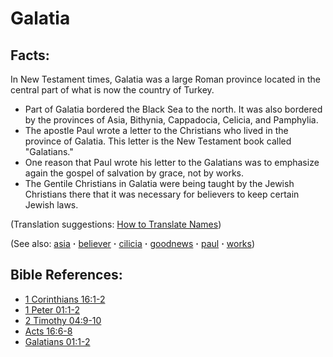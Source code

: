 # Galatia #

## Facts: ##

In New Testament times, Galatia was a large Roman province located in the central part of what is now the country of Turkey.

* Part of Galatia bordered the Black Sea to the north. It was also bordered by the provinces of Asia, Bithynia, Cappadocia, Celicia, and Pamphylia.
* The apostle Paul wrote a letter to the Christians who lived in the province of Galatia. This letter is the New Testament book called "Galatians."
* One reason that Paul wrote his letter to the Galatians was to emphasize again the gospel of salvation by grace, not by works.
* The Gentile Christians in Galatia were being taught by the Jewish Christians there that it was necessary for believers to keep certain Jewish laws.

(Translation suggestions: [How to Translate Names](https://git.door43.org/Door43/en-ta-translate-vol1/src/master/content/translate_names.md))

(See also: [asia](../other/asia.md) **·** [believer](../kt/believer.md) **·** [cilicia](../other/cilicia.md) **·** [goodnews](../kt/goodnews.md) **·** [paul](../other/paul.md) **·** [works](../kt/works.md))

## Bible References: ##

* [1 Corinthians 16:1-2](https://door43.org/en/bible/notes/1co/16/01)
* [1 Peter 01:1-2](https://door43.org/en/bible/notes/1pe/01/01)
* [2 Timothy 04:9-10](https://door43.org/en/bible/notes/2ti/04/09)
* [Acts 16:6-8](https://door43.org/en/bible/notes/act/16/06)
* [Galatians 01:1-2](https://door43.org/en/bible/notes/gal/01/01)

